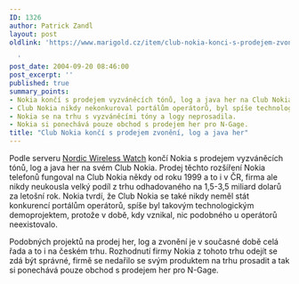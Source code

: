 ```yaml
---
ID: 1326
author: Patrick Zandl
layout: post
oldlink: 'https://www.marigold.cz/item/club-nokia-konci-s-prodejem-zvoneni-log-a-java-her

  '
post_date: 2004-09-20 08:46:00
post_excerpt: ''
published: true
summary_points:
- Nokia končí s prodejem vyzváněcích tónů, log a java her na Club Nokia.
- Club Nokia nikdy nekonkuroval portálům operátorů, byl spíše technologickým demoprojektem.
- Nokia se na trhu s vyzváněcími tóny a logy neprosadila.
- Nokia si ponechává pouze obchod s prodejem her pro N-Gage.
title: "Club Nokia končí s prodejem zvonění, log a java her"
---
```


<p>
Podle serveru <a href="http://www.nordicwirelesswatch.com/wireless/story.html?story_id=3785">Nordic Wireless Watch</a> končí Nokia s prodejem vyzváněcích tónů, log a java her na svém Club Nokia. Prodej těchto rozšíření Nokia telefonů fungoval na Club Nokia někdy od roku 1999 a to i v ČR, firma ale nikdy neukousla velký podíl z trhu odhadovaného na 1,5-3,5 miliard dolarů za letošní rok. Nokia tvrdí, že Club Nokia se také nikdy neměl stát konkurencí portálům operátorů, spíše byl takovým technologickým demoprojektem, protože v době, kdy vznikal, nic podobného u operátorů neexistovalo. </p>

<p>
Podobných projektů na prodej her, log a zvonění je v současné době celá řada a to i na českém trhu. Rozhodnutí firmy Nokia z tohoto trhu odejít se zdá být správné, firmě se nedařilo se svým produktem na trhu prosadit a tak si ponechává pouze obchod s prodejem her pro N-Gage.
</p>